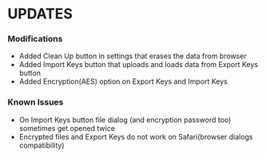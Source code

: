 UPDATES
====

### Modifications 
- Added Clean Up button in settings that erases the data from browser
- Added Import Keys button that uploads and loads data from Export Keys button
- Added Encryption(AES) option on Export Keys and Import Keys

### Known Issues
- On Import Keys button file dialog (and encryption password too) sometimes get opened twice
- Encrypted files and Export Keys do not work on Safari(browser dialogs compatibility)

